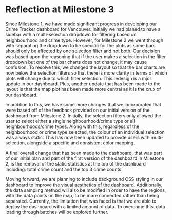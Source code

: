 # Reflection at Milestone 3

 Since Milestone 1, we have made significant progress in developing our Crime Tracker dashboard for Vancouver. Initially we had planed to have a sidebar with a multi-selection dropdown for filtering based on neighbourhood and crime type. However, for Milestone 2 we went through with separating the dropdown to be specific for the plots as some bars should only be affected by one selection filter and not both. Our decision was based upon the reasoning that if the user makes a selection in the filter dropdown but one of the bar charts does not change, it may cause confusion. To resolve this, we changed the layout so that the bar charts are now below the selection filters so that there is more clarity in terms of which plots will change due to which filter selection. This redesign is a mjor update in our dashboard. Plus, another update that has been made to the layout is that the map plot has been made more central as it is the crux of our dashboard.

 In addition to this, we have some more changes that we incorporated that were based off of the feedback provided on our initial version of the dashboard from Milestone 2. Initially, the selection filters only allowed the user to select either a single neighbourhood/crime type or all neighbourhoods/crime types. Along with this, regardless of the neighbourhood or crime type selected, the colour of an individual selection was always static. This has now been updated to provide users with multi-selection, alongside a specific and consistent color mapping. 

 A final overall change that has been made to the dashboard, that was part of our initial plan and part of the first version of the dashboard in Milestone 2, is the removal of the static statistics at the top of the dashboard including: total crime count and the top 3 crime counts.

 Moving forward, we are planning to include background CSS styling in our dashboard to improve the visual aesthetics of the dashboard. Additionally, the data sampling method will also be modified in order to have the regions, with the data points on the map, to be more connected rather than being separated. Currently, the limitation that was faced is that we are able to deploy the dashboard with a limited amount of data. To overcome this, data loading through batches will be explored further.



